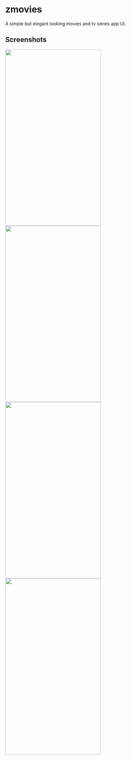 # zmovies

A simple but elegant looking movies and tv series app UI.

## Screenshots




<img src="https://user-images.githubusercontent.com/126351083/230710905-76e7ab69-b6d9-4b75-8e5b-d20fe862842b.png" width="300" height="550">
<img src="https://user-images.githubusercontent.com/126351083/230710911-26f87243-94d4-4a48-a531-a27b046abbfb.png" width="300" height="550">
<img src="https://user-images.githubusercontent.com/126351083/230710913-f7ca16f9-1cc3-4e2e-b3b0-1af80bdc55bc.png" width="300" height="550">
<img src="https://user-images.githubusercontent.com/126351083/230710916-60d10dcf-702b-4cc8-b084-ee42febdc127.png" width="300" height="550">



